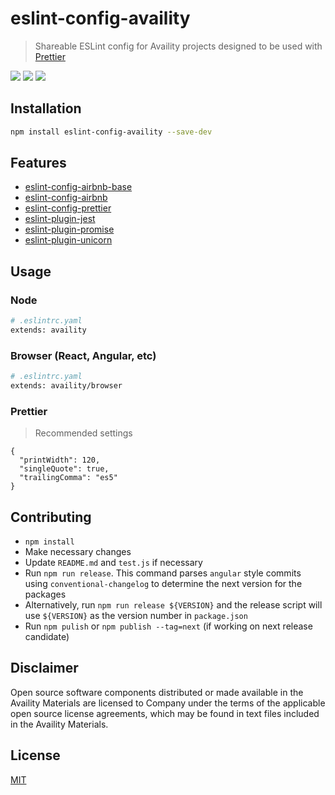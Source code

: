 # eslint-config-availity

> Shareable ESLint config for Availity projects designed to be used with [Prettier](https://github.com/prettier/prettier)

[![](https://img.shields.io/badge/license-MIT-blue.svg?style=for-the-badge)](http://opensource.org/licenses/MIT)
[![](http://img.shields.io/npm/v/eslint-config-availity.svg?style=for-the-badge&logo=npm)](https://npmjs.org/package/eslint-config-availity)
[![](https://img.shields.io/travis/Availity/eslint-config-availity.svg?style=for-the-badge)](https://travis-ci.org/Availity/eslint-config-availity)

## Installation

```bash
npm install eslint-config-availity --save-dev
```

## Features
-  [eslint-config-airbnb-base](https://github.com/airbnb/javascript/tree/master/packages/eslint-config-airbnb-base)
-  [eslint-config-airbnb](https://github.com/airbnb/javascript/tree/master/packages/eslint-config-airbnb)
-  [eslint-config-prettier](https://github.com/prettier/eslint-config-prettier)
-  [eslint-plugin-jest](https://github.com/jest-community/eslint-plugin-jest)
-  [eslint-plugin-promise](https://github.com/xjamundx/eslint-plugin-promise)
-  [eslint-plugin-unicorn](https://github.com/sindresorhus/eslint-plugin-unicorn)

## Usage

### Node

```bash
# .eslintrc.yaml
extends: availity
```

### Browser (React, Angular, etc)

```bash
# .eslintrc.yaml
extends: availity/browser
```

### Prettier

> Recommended settings

```
{
  "printWidth": 120,
  "singleQuote": true,
  "trailingComma": "es5"
}
```

## Contributing

*   `npm install`
*   Make necessary changes
*   Update `README.md` and `test.js` if necessary
*   Run `npm run release`. This command  parses `angular` style commits using `conventional-changelog` to determine the next version for the packages
*   Alternatively, run `npm run release ${VERSION}` and the release script will use `${VERSION}` as the version number in `package.json`
*   Run `npm pulish` or `npm publish --tag=next` (if working on next release candidate)

## Disclaimer

Open source software components distributed or made available in the Availity Materials are licensed to Company under the terms of the applicable open source license agreements, which may be found in text files included in the Availity Materials.

## License

[MIT](./LICENSE)
